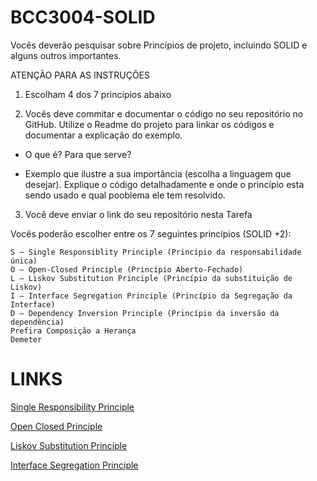 # BCC3004-SOLID

Vocês deverão pesquisar sobre Princípios de projeto, incluindo SOLID e alguns outros importantes.

ATENÇÃO PARA AS INSTRUÇÕES

1. Escolham 4 dos 7 princípios abaixo

2. Vocês deve commitar e documentar o código no seu repositório no GitHub. Utilize o Readme do projeto para linkar os códigos e documentar a explicação do exemplo.

- O que é? Para que serve?

- Exemplo que ilustre a sua importância (escolha a linguagem que desejar). Explique o código detalhadamente e onde o princípio esta sendo usado e qual pooblema ele tem resolvido.

3. Você deve enviar o link do seu repositório nesta Tarefa

Vocês poderão escolher entre os 7 seguintes princípios (SOLID +2):

    S — Single Responsiblity Principle (Princípio da responsabilidade única)
    O — Open-Closed Principle (Princípio Aberto-Fechado)
    L — Liskov Substitution Principle (Princípio da substituição de Liskov)
    I — Interface Segregation Principle (Princípio da Segregação da Interface)
    D — Dependency Inversion Principle (Princípio da inversão da dependência)
    Prefira Composição a Herança
    Demeter 

# **LINKS**

[Single Responsibility Principle](./Single-Responsibility-Principle/srp.cpp)

[Open Closed Principle](./Open-Closed-Principle/ocp.cpp)

[Liskov Substitution Principle](./Liskov-Substitution-Principle/lsp.cpp)

[Interface Segregation Principle](./Interface-Segregation-Principle/isp.cpp)
